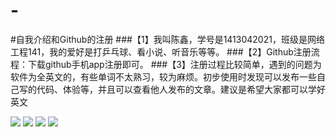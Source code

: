 # -
#自我介绍和Github的注册
###【1】我叫陈鑫，学号是1413042021，班级是网络工程141，我的爱好是打乒乓球、看小说、听音乐等等。
###【2】Github注册流程：下载github手机app注册即可。
###【3】注册过程比较简单，遇到的问题为软件为全英文的，有些单词不太熟习，较为麻烦。初步使用时发现可以发布一些自己写的代码、体验等，并且可以查看他人发布的文章。建议是希望大家都可以学好英文

![](http://images2015.cnblogs.com/blog/898241/201602/898241-20160226181903708-20151720.png)
![](http://images2015.cnblogs.com/blog/898241/201602/898241-20160226181945193-1885984832.png)
![](http://images2015.cnblogs.com/blog/898241/201602/898241-20160226182004427-965704739.png)
![](http://images2015.cnblogs.com/blog/898241/201602/898241-20160226182020786-1811623501.png)
